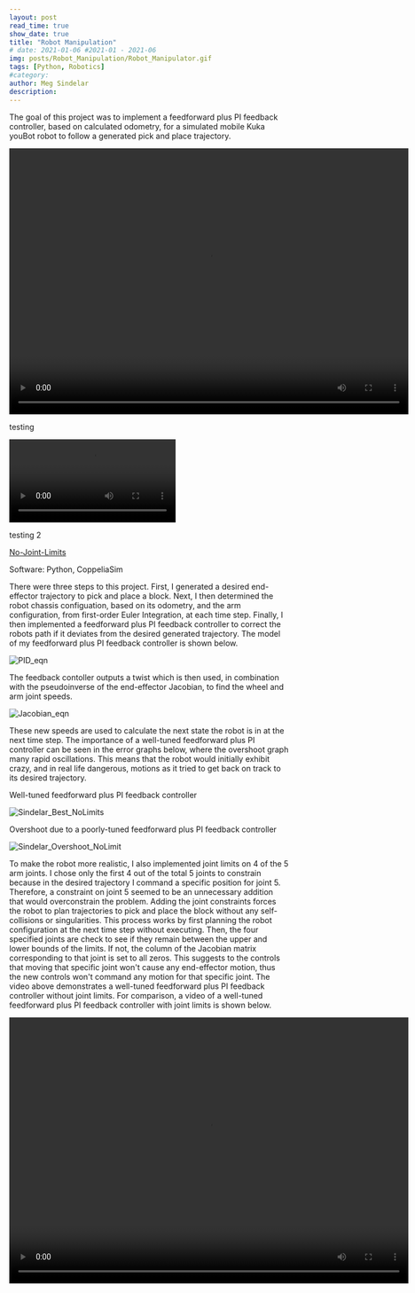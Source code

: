 ```yaml
---
layout: post
read_time: true
show_date: true
title: "Robot Manipulation"
# date: 2021-01-06 #2021-01 - 2021-06
img: posts/Robot_Manipulation/Robot_Manipulator.gif
tags: [Python, Robotics]
#category: 
author: Meg Sindelar
description: 
---
```

The goal of this project was to implement a feedforward plus PI feedback controller, based on calculated odometry, for a simulated mobile Kuka youBot robot to follow a generated pick and place trajectory.

<video width="720" height="480" controls="controls">
  <source src="https://user-images.githubusercontent.com/87098227/209881521-c40da1b2-4b4a-4319-b9e5-ff31276734ad.mp4" type="video/mp4">
</video>


testing

<video src="https://user-images.githubusercontent.com/87098227/209881521-c40da1b2-4b4a-4319-b9e5-ff31276734ad.mp4" controls="controls" style="max-width: 730px;">
</video>

testing 2

[No-Joint-Limits](https://user-images.githubusercontent.com/87098227/209869663-2a98ae8d-381d-4228-9ed1-7205fd975bcd.mp4)



Software: Python, CoppeliaSim

There were three steps to this project. First, I generated a desired end-effector trajectory to pick and place a block. Next, I then determined the robot chassis configuation, based on its odometry, and the arm configuration, from first-order Euler Integration, at each time step. Finally, I then implemented a feedforward plus PI feedback controller to correct the robots path if it deviates from the desired generated trajectory. The model of my feedforward plus PI feedback controller is shown below.

![PID_eqn](https://user-images.githubusercontent.com/87098227/208170586-fdfa0f09-c960-4b79-ab06-243c4e7074a1.png)

The feedback contoller outputs a twist which is then used, in combination with the pseudoinverse of the end-effector Jacobian, to find the wheel and arm joint speeds.

![Jacobian_eqn](https://user-images.githubusercontent.com/87098227/208170667-6a9553cc-211b-47c9-9895-cdb1a323c556.png)

These new speeds are used to calculate the next state the robot is in at the next time step. The importance of a well-tuned feedforward plus PI controller can be seen in the error graphs below, where the overshoot graph many rapid oscillations. This means that the robot would initially exhibit crazy, and in real life dangerous, motions as it tried to get back on track to its desired trajectory.

Well-tuned feedforward plus PI feedback controller

![Sindelar_Best_NoLimits](https://user-images.githubusercontent.com/87098227/208169399-5b6344ef-dcc1-44b5-b957-aea600fb3c40.png)


Overshoot due to a poorly-tuned feedforward plus PI feedback controller

![Sindelar_Overshoot_NoLimit](https://user-images.githubusercontent.com/87098227/208169528-6de048e2-8201-4e85-ae7a-f6fb77446a67.png)


To make the robot more realistic, I also implemented joint limits on 4 of the 5 arm joints. I chose only the first 4 out of the total 5 joints to constrain because in the desired trajectory I command a specific position for joint 5. Therefore, a constraint on joint 5 seemed to be an unnecessary addition that would overconstrain the problem. Adding the joint constraints forces the robot to plan trajectories to pick and place the block without any self-collisions or singularities. This process works by first planning the robot configuration at the next time step without executing. Then, the four specified joints are check to see if they remain between the upper and lower bounds of the limits. If not, the column of the Jacobian matrix corresponding to that joint is set to all zeros. This suggests to the controls that moving that specific joint won't cause any end-effector motion, thus the new controls won't command any motion for that specific joint. The video above demonstrates a well-tuned feedforward plus PI feedback controller without joint limits. For comparison, a video of a well-tuned feedforward plus PI feedback controller with joint limits is shown below.

<video width="720" height="480" controls="controls">
  <source src="https://user-images.githubusercontent.com/87098227/209865251-5d99b2e4-722f-403a-abfd-0e8938963f2d.mp4" type="video/mp4">
</video>
